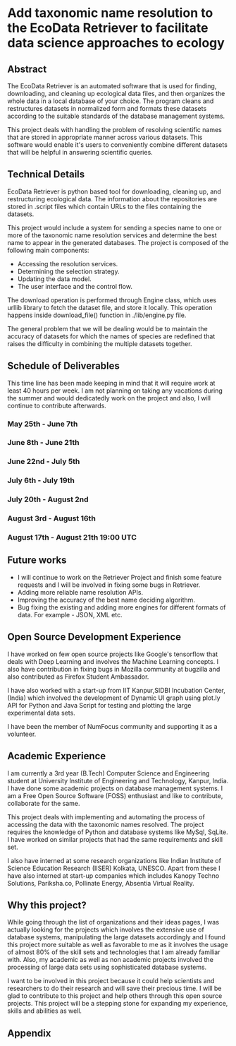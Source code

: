 # Add taxonomic name resolution to the EcoData Retriever to facilitate data science approaches to ecology

## Abstract

The EcoData Retriever is an automated software that is used for finding, downloading, and cleaning up ecological data files, and then organizes the whole data in a local database of your choice. The program cleans and restructures datasets in normalized form and formats these datasets according to the suitable standards of the database management systems.

This project deals with handling the problem of resolving scientific names that are stored in appropriate manner across various datasets. This software would enable it's users to conveniently combine different datasets that will be helpful in answering scientific queries. 

## Technical Details

EcoData Retriever is python based tool for downloading, cleaning up, and restructuring ecological data. The information about the repositories are stored in .script files which contain URLs to the files containing the datasets.

This project would include a system for sending a species name to one or more of the taxonomic name resolution services and determine the best name to appear in the generated databases. The project is composed of the following main components: 
* Accessing the resolution services.
* Determining the selection strategy.
* Updating the data model. 
* The user interface and the control flow.

The download operation is performed through Engine class, which uses urllib library to fetch the dataset file, and store it locally. This operation happens inside download_file() function in ./lib/engine.py file.

The general problem that we will be dealing would be to maintain the accuracy of datasets for which the names of species are redefined that raises the difficulty in combining the multiple datasets together.

## Schedule of Deliverables

This time line has been made keeping in mind that it will require work at least 40 hours per week. I am not planning on taking any vacations during the summer and would dedicatedly work on the project and also, I will continue to contribute afterwards.

### May 25th -  June 7th

### June 8th - June 21th

### June 22nd - July 5th

### July 6th - July 19th

### July 20th - August 2nd

### August 3rd - August 16th

### August 17th - August 21th 19:00 UTC

## Future works

* I will continue to work on the Retriever Project and finish some feature requests and I will be involved in fixing some bugs in Retriever.
* Adding more reliable name resolution APIs.
* Improving the accuracy of the best name deciding algorithm.
* Bug fixing the existing and adding more engines for different formats of data. For example - JSON, XML etc.

## Open Source Development Experience

I have worked on few open source projects like Google's tensorflow that deals with Deep Learning and involves the Machine Learning concepts. I also have contribution in fixing bugs in Mozilla community at bugzilla and also contributed as Firefox Student Ambassador.

I have also worked with a start-up from IIT Kanpur,SIDBI Incubation Center, (India) which involved the development of Dynamic UI graph using plot.ly API for Python and Java Script for testing and plotting the large experimental data sets.

I have been the member of NumFocus community and supporting it as a volunteer.

## Academic Experience

I am currently a 3rd year (B.Tech) Computer Science and Engineering student at University Institute of Engineering and Technology, Kanpur, India. I have done some academic projects on database management systems. I am a Free Open Source Software (FOSS) enthusiast and like to contribute, collaborate for the same.

This project deals with implementing and automating the process of accessing the data with the taxonomic names resolved. The project requires the knowledge of Python and database systems like MySql, SqLite.
I have worked on similar projects that had the same requirements and skill set.

I also have interned at some research organizations like Indian Institute of Science Education Research (IISER) Kolkata, UNESCO.
Apart from these I have also interned at start-up companies which includes Kanopy Techno Solutions, Pariksha.co, Pollinate Energy, Absentia Virtual Reality.

## Why this project?

While going through the list of organizations and their ideas pages, I was actually looking for the projects which involves the extensive use of database systems, manipulating the large datasets accordingly and I found this project more suitable as well as favorable to me as it involves the usage of almost 80% of the skill sets and technologies that I am already familiar with. Also, my academic as well as non academic projects involved the processing of large data sets using sophisticated database systems.

I want to be involved in this project because it could help scientists and researchers to do their research and will save their precious time. I will be glad to contribute to this project and help others through this open source projects. This project will be a stepping stone for expanding my experience, skills and abilities as well.

## Appendix
